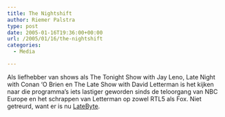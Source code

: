 ```yaml
---
title: The Nightshift
author: Riemer Palstra
type: post
date: 2005-01-16T19:36:00+00:00
url: /2005/01/16/the-nightshift
categories:
  - Media

---
```

Als liefhebber van shows als The Tonight Show with Jay Leno, Late Night with Conan &#8216;O Brien en The Late Show with David Letterman is het kijken naar die programma&#8217;s iets lastiger geworden sinds de teloorgang van NBC Europe en het schrappen van Letterman op zowel RTL5 als Fox. Niet getreurd, want er is nu [LateByte][1].

 [1]: http://www.latebyte.nl/